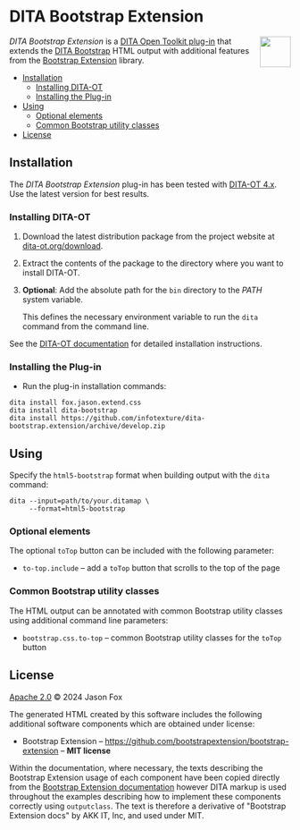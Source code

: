 # DITA Bootstrap Extension

<a href="https://www.dita-ot.org"><img src="https://www.dita-ot.org/images/dita-ot-logo.svg" align="right" height="55"></a>

_DITA Bootstrap Extension_ is a [DITA Open Toolkit plug-in](https://www.dita-ot.org/plugins) that extends the [DITA Bootstrap](https://infotexture.github.io/dita-bootstrap/) HTML output with additional features from the [Bootstrap Extension](https://bootstrapextensions.com) library.

<!-- MarkdownTOC levels="2,3" -->

- [Installation](#installation)
  - [Installing DITA-OT](#installing-dita-ot)
  - [Installing the Plug-in](#installing-the-plug-in)
- [Using](#using)
  - [Optional elements](#optional-elements)
  - [Common Bootstrap utility classes](#common-bootstrap-utility-classes)
- [License](#license)

<!-- /MarkdownTOC -->

## Installation

The _DITA Bootstrap Extension_ plug-in has been tested with [DITA-OT 4.x](https://www.dita-ot.org/download). Use the latest version for best results.

### Installing DITA-OT

1.  Download the latest distribution package from the project website at
    [dita-ot.org/download](https://www.dita-ot.org/download).
2.  Extract the contents of the package to the directory where you want to install DITA-OT.
3.  **Optional**: Add the absolute path for the `bin` directory to the _PATH_ system variable.

    This defines the necessary environment variable to run the `dita` command from the command line.

See the [DITA-OT documentation](https://www.dita-ot.org/dev/topics/installing-client.html) for detailed installation instructions.

### Installing the Plug-in

- Run the plug-in installation commands:

```console
dita install fox.jason.extend.css
dita install dita-bootstrap
dita install https://github.com/infotexture/dita-bootstrap.extension/archive/develop.zip
```

## Using

Specify the `html5-bootstrap` format when building output with the `dita` command:

```console
dita --input=path/to/your.ditamap \
     --format=html5-bootstrap
```

### Optional elements

The optional `toTop` button can be included with the following parameter:

- `to-top.include` – add a `toTop` button that scrolls to the top of the page

### Common Bootstrap utility classes

The HTML output can be annotated with common Bootstrap utility classes using additional command line parameters:

- `bootstrap.css.to-top` – common Bootstrap utility classes for the `toTop` button

## License

[Apache 2.0](LICENSE) © 2024 Jason Fox

The generated HTML created by this software includes the following additional software components which are obtained under license:

- Bootstrap Extension – https://github.com/bootstrapextension/bootstrap-extension – **MIT license**

Within the documentation, where necessary, the texts describing the Bootstrap Extension usage of each component have been copied directly from the [Bootstrap Extension documentation](https://bootstrapextensions.com/) however DITA markup is used throughout the examples describing how to implement these components correctly using `outputclass`. The text is therefore a derivative of "Bootstrap Extension docs" by AKK IT, Inc, and used under MIT.
